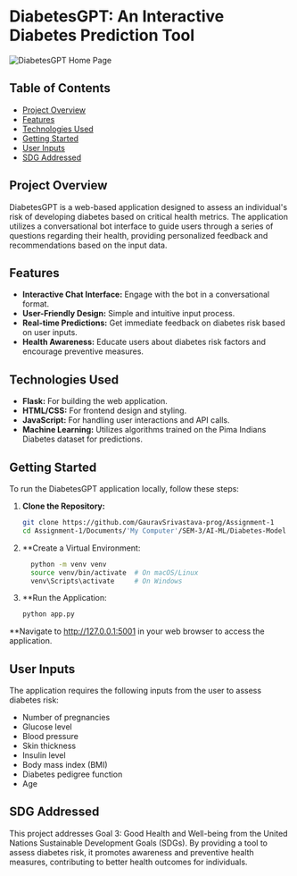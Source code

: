# DiabetesGPT: An Interactive Diabetes Prediction Tool

![DiabetesGPT Home Page](https://imgur.com/a/RQtk4IP)

## Table of Contents
- [Project Overview](#project-overview)
- [Features](#features)
- [Technologies Used](#technologies-used)
- [Getting Started](#getting-started)
- [User Inputs](#user-inputs)
- [SDG Addressed](#sdg-addressed)

## Project Overview
DiabetesGPT is a web-based application designed to assess an individual's risk of developing diabetes based on critical health metrics. The application utilizes a conversational bot interface to guide users through a series of questions regarding their health, providing personalized feedback and recommendations based on the input data.

## Features
- **Interactive Chat Interface:** Engage with the bot in a conversational format.
- **User-Friendly Design:** Simple and intuitive input process.
- **Real-time Predictions:** Get immediate feedback on diabetes risk based on user inputs.
- **Health Awareness:** Educate users about diabetes risk factors and encourage preventive measures.

## Technologies Used
- **Flask:** For building the web application.
- **HTML/CSS:** For frontend design and styling.
- **JavaScript:** For handling user interactions and API calls.
- **Machine Learning:** Utilizes algorithms trained on the Pima Indians Diabetes dataset for predictions.

## Getting Started
To run the DiabetesGPT application locally, follow these steps:

1. **Clone the Repository:**
   ```bash
   git clone https://github.com/GauravSrivastava-prog/Assignment-1
   cd Assignment-1/Documents/'My Computer'/SEM-3/AI-ML/Diabetes-Model
   ```

2. **Create a Virtual Environment:
   ```bash
     python -m venv venv
     source venv/bin/activate  # On macOS/Linux
     venv\Scripts\activate     # On Windows
   ```

3. **Run the Application:
   ```bash
   python app.py
   ```

**Navigate to http://127.0.0.1:5001 in your web browser to access the application.

## User Inputs

The application requires the following inputs from the user to assess diabetes risk:

- Number of pregnancies
- Glucose level
- Blood pressure
- Skin thickness
- Insulin level
- Body mass index (BMI)
- Diabetes pedigree function
- Age

## SDG Addressed

This project addresses Goal 3: Good Health and Well-being from the United Nations Sustainable Development Goals (SDGs). By providing a tool to assess diabetes risk, it promotes awareness and preventive health measures, contributing to better health outcomes for individuals.

